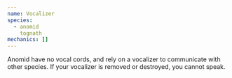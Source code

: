 ```yaml
---
name: Vocalizer
species:
  - anomid
    tognath
mechanics: []
---
```

Anomid have no vocal cords, and rely on a vocalizer to communicate with other species. If your vocalizer is removed or destroyed, you cannot speak.
